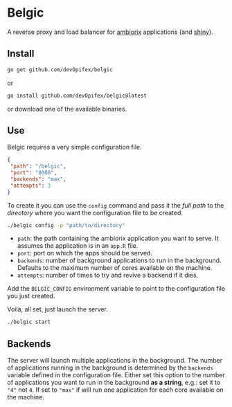 # Belgic

A reverse proxy and load balancer for 
[ambiorix](https://ambiorix.dev) applications
(and [shiny](https://shiny.rstudio.com/)).

## Install

```bash
go get github.com/devOpifex/belgic
```

or

``` bash
go install github.com/devOpifex/belgic@latest
```

or download one of the available binaries.

## Use

Belgic requires a very simple configuration file.

```json
{
 "path": "/belgic",
 "port": "8080",
 "backends": "max",
 "attempts": 3
}
```

To create it you can use the `config` command and pass it the _full
path_ to the _directory_ where you want the configuration file
to be created.

```bash
./belgic config -p "path/to/directory"
```

- `path`: the path containing the ambiorix application
you want to serve. It assumes the application is in an `app.R` file.
- `port`: port on which the apps should be served.
- `backends`: number of background applications to run in the background.
Defaults to the maximum number of cores available on the machine.
- `attempts`: number of times to try and revive a backend if it dies.

Add the `BELGIC_CONFIG` environment variable to point to the configuration
file you just created.

Voilà, all set, just launch the server.

```bash
./belgic start
```

## Backends

The server will launch multiple applications in the background.
The number of applications running in the background is determined
by the `backends` variable defined in the configuration file.
Either set this option to the number of applications you want to 
run in the background __as a string__, 
e.g.: set it to `"4"` not `4`.
If set to `"max"` if will run one application for each core
available on the machine.
